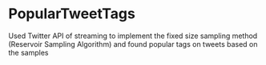 # PopularTweetTags

Used Twitter API of streaming to implement the fixed size sampling method (Reservoir Sampling Algorithm) and found popular tags on tweets based on the samples
